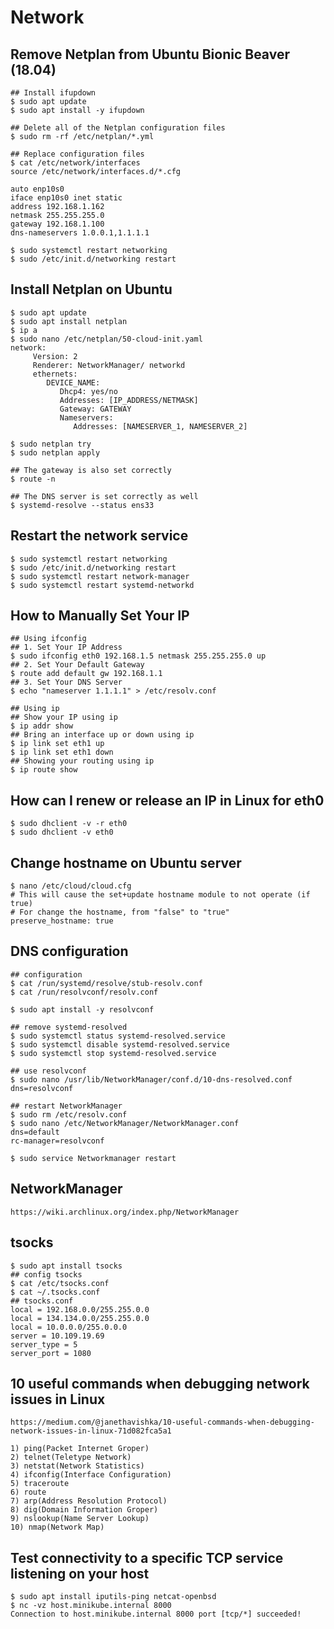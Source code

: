 Network
=======

## Remove Netplan from Ubuntu Bionic Beaver (18.04)

    ## Install ifupdown
    $ sudo apt update
    $ sudo apt install -y ifupdown

    ## Delete all of the Netplan configuration files
    $ sudo rm -rf /etc/netplan/*.yml

    ## Replace configuration files
    $ cat /etc/network/interfaces
    source /etc/network/interfaces.d/*.cfg

    auto enp10s0
    iface enp10s0 inet static
    address 192.168.1.162
    netmask 255.255.255.0
    gateway 192.168.1.100
    dns-nameservers 1.0.0.1,1.1.1.1

    $ sudo systemctl restart networking
    $ sudo /etc/init.d/networking restart

## Install Netplan on Ubuntu

    $ sudo apt update
    $ sudo apt install netplan
    $ ip a
    $ sudo nano /etc/netplan/50-cloud-init.yaml
    network:
         Version: 2
         Renderer: NetworkManager/ networkd
         ethernets:
            DEVICE_NAME:
               Dhcp4: yes/no
               Addresses: [IP_ADDRESS/NETMASK]
               Gateway: GATEWAY
               Nameservers:
                  Addresses: [NAMESERVER_1, NAMESERVER_2]

    $ sudo netplan try
    $ sudo netplan apply

    ## The gateway is also set correctly
    $ route -n

    ## The DNS server is set correctly as well
    $ systemd-resolve --status ens33


## Restart the network service

    $ sudo systemctl restart networking
    $ sudo /etc/init.d/networking restart
    $ sudo systemctl restart network-manager
    $ sudo systemctl restart systemd-networkd

## How to Manually Set Your IP

    ## Using ifconfig
    ## 1. Set Your IP Address
    $ sudo ifconfig eth0 192.168.1.5 netmask 255.255.255.0 up
    ## 2. Set Your Default Gateway
    $ route add default gw 192.168.1.1
    ## 3. Set Your DNS Server
    $ echo "nameserver 1.1.1.1" > /etc/resolv.conf

    ## Using ip
    ## Show your IP using ip
    $ ip addr show
    ## Bring an interface up or down using ip
    $ ip link set eth1 up
    $ ip link set eth1 down
    ## Showing your routing using ip
    $ ip route show

## How can I renew or release an IP in Linux for eth0

    $ sudo dhclient -v -r eth0
    $ sudo dhclient -v eth0

## Change hostname on Ubuntu server

    $ nano /etc/cloud/cloud.cfg
    # This will cause the set+update hostname module to not operate (if true)
    # For change the hostname, from "false" to "true"
    preserve_hostname: true

## DNS configuration

    ## configuration
    $ cat /run/systemd/resolve/stub-resolv.conf
    $ cat /run/resolvconf/resolv.conf

    $ sudo apt install -y resolvconf

    ## remove systemd-resolved
    $ sudo systemctl status systemd-resolved.service
    $ sudo systemctl disable systemd-resolved.service
    $ sudo systemctl stop systemd-resolved.service

    ## use resolvconf
    $ sudo nano /usr/lib/NetworkManager/conf.d/10-dns-resolved.conf
    dns=resolvconf

    ## restart NetworkManager
    $ sudo rm /etc/resolv.conf
    $ sudo nano /etc/NetworkManager/NetworkManager.conf
    dns=default
    rc-manager=resolvconf

    $ sudo service Networkmanager restart

## NetworkManager

    https://wiki.archlinux.org/index.php/NetworkManager


## tsocks

    $ sudo apt install tsocks
    ## config tsocks
    $ cat /etc/tsocks.conf
    $ cat ~/.tsocks.conf
    ## tsocks.conf
    local = 192.168.0.0/255.255.0.0
    local = 134.134.0.0/255.255.0.0
    local = 10.0.0.0/255.0.0.0
    server = 10.109.19.69
    server_type = 5
    server_port = 1080

## 10 useful commands when debugging network issues in Linux
    https://medium.com/@janethavishka/10-useful-commands-when-debugging-network-issues-in-linux-71d082fca5a1

    1) ping(Packet Internet Groper)
    2) telnet(Teletype Network)
    3) netstat(Network Statistics)
    4) ifconfig(Interface Configuration)
    5) traceroute
    6) route
    7) arp(Address Resolution Protocol)
    8) dig(Domain Information Groper)
    9) nslookup(Name Server Lookup)
    10) nmap(Network Map)

## Test connectivity to a specific TCP service listening on your host

    $ sudo apt install iputils-ping netcat-openbsd
    $ nc -vz host.minikube.internal 8000
    Connection to host.minikube.internal 8000 port [tcp/*] succeeded!
